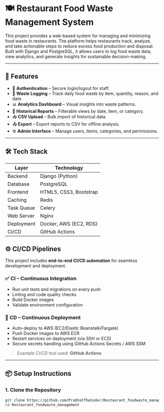 # 🍽️ Restaurant Food Waste Management System

This project provides a web-based system for managing and minimizing food waste in restaurants. The platform helps restaurants track, analyze, and take actionable steps to reduce excess food production and disposal. Built with Django and PostgreSQL, it allows users to log food waste data, view analytics, and generate insights for sustainable decision-making.

---


## 🚀 Features

- 🔐 **Authentication** – Secure login/logout for staff.
- 🍛 **Waste Logging** – Track daily food waste by item, quantity, reason, and date.
- 📊 **Analytics Dashboard** – Visual insights into waste patterns.
- 📅 **Historical Reports** – Filterable views by date, item, or category.
- 📥 **CSV Upload** – Bulk import of historical data.
- 📤 **Export** – Export reports to CSV for offline analysis.
- ⚙️ **Admin Interface** – Manage users, items, categories, and permissions.

---

## 🛠️ Tech Stack

| Layer       | Technology                |
|-------------|---------------------------|
| Backend     | Django (Python)           |
| Database    | PostgreSQL                |
| Frontend    | HTML5, CSS3, Bootstrap    |
| Caching     | Redis                     |
| Task Queue  | Celery                    |
| Web Server  | Nginx                     |
| Deployment  | Docker, AWS (EC2, RDS)    |
| CI/CD       | GitHub Actions


## ⚙️ CI/CD Pipelines

This project includes **end-to-end CI/CD automation** for seamless development and deployment.

### ✅ CI – Continuous Integration
- Run unit tests and migrations on every push
- Linting and code quality checks
- Build Docker images
- Validate environment configuration

### 🚀 CD – Continuous Deployment
- Auto-deploy to AWS (EC2/Elastic Beanstalk/Fargate)
- Push Docker images to AWS ECR
- Restart services on deployment (via SSH or ECS)
- Secure secrets handling using GitHub Actions Secrets / AWS SSM

> Example CI/CD tool used: **GitHub Actions**

---

## 📦 Setup Instructions

### 1. Clone the Repository

```bash
git clone https://github.com/PrabhatTheCoder/Restaurant_foodwaste_management.git
cd Restaurant_foodwaste_management

